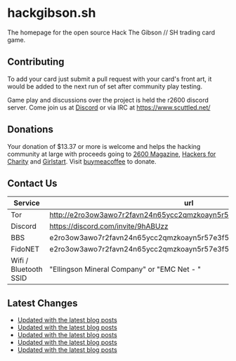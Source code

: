# hackgibson.sh
The homepage for the open source Hack The Gibson // SH trading card game.


## Contributing

To add your card just submit a pull request with your card's front art, it would be added to the next run of set after community play testing.

Game play and discussions over the project is held the r2600 discord server. Come join us at [Discord](https://discord.com/invite/9hABUzz) or via IRC at https://www.scuttled.net/


## Donations

Your donation of $13.37 or more is welcome and helps the hacking community at large with proceeds going to [2600 Magazine](https://2600.com/), [Hackers for Charity](https://hackersforcharity.org) and [Girlstart](https://girlstart.org).  Visit [buymeacoffee](https://www.buymeacoffee.com/hackgibson.sh) to donate.


## Contact Us

Service | url
-|-
Tor | http://e2ro3ow3awo7r2favn24n65ycc2qmzkoayn5r57e3f56nvjwdcgg32ad.onion
Discord | https://discord.com/invite/9hABUzz
BBS | e2ro3ow3awo7r2favn24n65ycc2qmzkoayn5r57e3f56nvjwdcgg32ad.onion:23
FidoNET | e2ro3ow3awo7r2favn24n65ycc2qmzkoayn5r57e3f56nvjwdcgg32ad.onion:24554
Wifi / Bluetooth SSID | "Ellingson Mineral Company" or "EMC Net - <fidonet address>"

## Latest Changes
<!-- BLOG-POST-LIST:START -->
- [Updated with the latest blog posts](https://github.com/DFW2600/hackgibson.sh/commit/c2843177e6eb75912ad4345c99b1f29528e5c05b)
- [Updated with the latest blog posts](https://github.com/DFW2600/hackgibson.sh/commit/65f1a6415d4a37a71204fd430a66e858e5c750dc)
- [Updated with the latest blog posts](https://github.com/DFW2600/hackgibson.sh/commit/dca03788f46e3bea5281e1fb1851ed7dbb78c39f)
- [Updated with the latest blog posts](https://github.com/DFW2600/hackgibson.sh/commit/bc263e00ec968f17ca83e6049f444bfa8ccd9000)
- [Updated with the latest blog posts](https://github.com/DFW2600/hackgibson.sh/commit/3fb5aca48dac2d674bdc288e6a10f83b6f9c454c)
<!-- BLOG-POST-LIST:END -->
